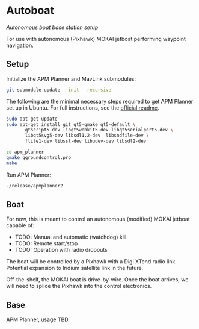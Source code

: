 Autoboat
========
_Autonomous boat base station setup_

For use with autonomous (Pixhawk) MOKAI jetboat performing waypoint navigation.

Setup
-----
Initialize the APM Planner and MavLink submodules:

```bash
git submodule update --init --recursive
```

The following are the minimal necessary steps required to get APM Planner set up in
Ubuntu. For full instructions, see the [official
readme](https://github.com/diydrones/apm_planner#linux-).

```bash
sudo apt-get update
sudo apt-get install git qt5-qmake qt5-default \
       qtscript5-dev libqt5webkit5-dev libqt5serialport5-dev \
       libqt5svg5-dev libsdl1.2-dev  libsndfile-dev \
       flite1-dev libssl-dev libudev-dev libsdl2-dev

cd apm_planner
qmake qgroundcontrol.pro
make
```

Run APM Planner:

```bash
./release/apmplanner2
```


Boat
----
For now, this is meant to control an autonomous (modified) MOKAI jetboat
capable of:

  * TODO: Manual and automatic (watchdog) kill
  * TODO: Remote start/stop
  * TODO: Operation with radio dropouts

The boat will be controlled by a Pixhawk with a Digi XTend radio link.
Potential expansion to Iridium satellite link in the future.

Off-the-shelf, the MOKAI boat is drive-by-wire. Once the boat arrives, we will
need to splice the Pixhawk into the control electronics.


Base
----
APM Planner, usage TBD.
